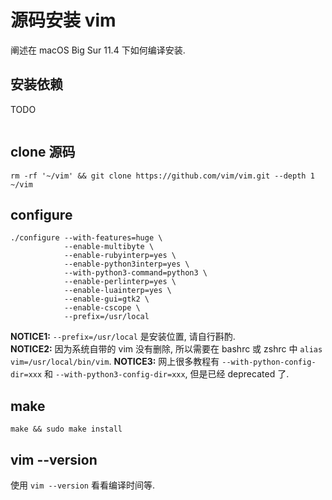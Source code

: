 # 源码安装 vim

阐述在 macOS Big Sur 11.4 下如何编译安装.

## 安装依赖

TODO
``` shell
```

## clone 源码

``` shell
rm -rf '~/vim' && git clone https://github.com/vim/vim.git --depth 1 ~/vim
```

## configure

``` shell
./configure --with-features=huge \
            --enable-multibyte \
            --enable-rubyinterp=yes \
            --enable-python3interp=yes \
            --with-python3-command=python3 \
            --enable-perlinterp=yes \
            --enable-luainterp=yes \
            --enable-gui=gtk2 \
            --enable-cscope \
            --prefix=/usr/local
```

__NOTICE1:__ `--prefix=/usr/local` 是安装位置, 请自行斟酌.  
__NOTICE2:__ 因为系统自带的 vim 没有删除, 所以需要在 bashrc 或 zshrc 中 `alias vim=/usr/local/bin/vim`.
__NOTICE3:__ 网上很多教程有 `--with-python-config-dir=xxx` 和 `--with-python3-config-dir=xxx`, 但是已经 deprecated 了.

## make

``` shell
make && sudo make install
```

## vim --version

使用 `vim --version` 看看编译时间等.

